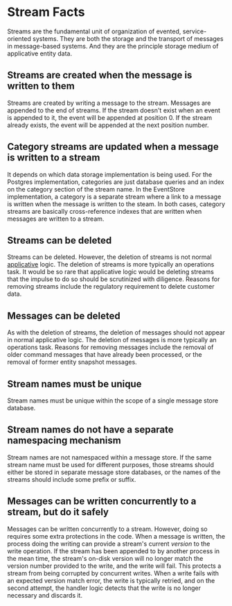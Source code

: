# Stream Facts

Streams are the fundamental unit of organization of evented, service-oriented systems. They are both the storage and the transport of messages in message-based systems. And they are the principle storage medium of applicative entity data.

## Streams are created when the message is written to them

Streams are created by writing a message to the stream. Messages are appended to the end of streams. If the stream doesn't exist when an event is appended to it, the event will be appended at position 0. If the stream already exists, the event will be appended at the next position number.

## Category streams are updated when a message is written to a stream

It depends on which data storage implementation is being used. For the Postgres implementation, categories are just database queries and an index on the category section of the stream name. In the EventStore implementation, a category is a separate stream where a link to a message is written when the message is written to the steam. In both cases, category streams are basically cross-reference indexes that are written when messages are written to a stream.

## Streams can be deleted

Streams can be deleted. However, the deletion of streams is not normal [applicative](/glossary.md#applicative) logic. The deletion of streams is more typically an operations task. It would be so rare that applicative logic would be deleting streams that the impulse to do so should be scrutinized with diligence. Reasons for removing streams include the regulatory requirement to delete customer data.

## Messages can be deleted

As with the deletion of streams, the deletion of messages should not appear in normal applicative logic. The deletion of messages is more typically an operations task. Reasons for removing messages include the removal of older command messages that have already been processed, or the removal of former entity snapshot messages.

## Stream names must be unique

Stream names must be unique within the scope of a single message store database.

## Stream names do not have a separate namespacing mechanism

Stream names are not namespaced within a message store. If the same stream name must be used for different purposes, those streams should either be stored in separate message store databases, or the names of the streams should include some prefix or suffix.

## Messages can be written concurrently to a stream, but do it safely

Messages can be written concurrently to a stream. However, doing so requires some extra protections in the code. When a message is written, the process doing the writing can provide a stream's current _version_ to the write operation. If the stream has been appended to by another process in the mean time, the stream's on-disk version will no longer match the version number provided to the write, and the write will fail. This protects a stream from being corrupted by concurrent writes. When a write fails with an expected version match error, the write is typically retried, and on the second attempt, the handler logic detects that the write is no longer necessary and discards it.
